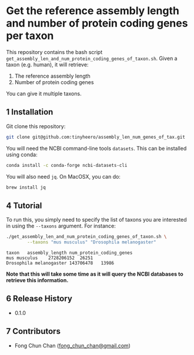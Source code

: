 # Get the reference assembly length and number of protein coding genes per taxon

This repository contains the bash script `get_assembly_len_and_num_protein_coding_genes_of_taxon.sh`.
Given a taxon (e.g. human), it will retrieve:

1. The reference assembly length
2. Number of protein coding genes

You can give it multiple taxons.

## 1 Installation

Git clone this repository:

```bash
git clone git@github.com:tinyheero/assembly_len_num_genes_of_tax.git
```

You will need the NCBI command-line tools `datasets`. This can be installed
using conda:

```bash
conda install -c conda-forge ncbi-datasets-cli
```

You will also need `jq`. On MacOSX, you can do:

```bash
brew install jq
```

## 4 Tutorial

To run this, you simply need to specify the list of taxons you are interested 
in using the `--taxons` argument. For instance:

```bash
./get_assembly_len_and_num_protein_coding_genes_of_taxon.sh \
        --taxons "mus musculus" "Drosophila melanogaster"
```
```
taxon	assembly_length	num_protein_coding_genes
mus musculus	2728206152	26251
Drosophila melanogaster	143706478	13986
```

**Note that this will take some time as it will query the NCBI databases to 
retrieve this information.**

## 6 Release History

* 0.1.0

## 7 Contributors

* Fong Chun Chan (<fong_chun_chan@gmail.com>)
